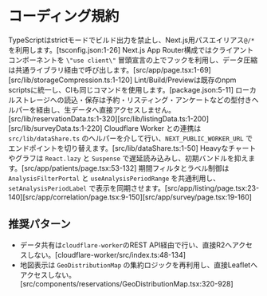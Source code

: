 # コーディング規約
TypeScriptはstrictモードでビルド出力を禁止し、Next.js用パスエイリアス`@/*`を利用します。[tsconfig.json:1-26]
Next.js App Router構成ではクライアントコンポーネントを `\"use client\"` 冒頭宣言の上でフックを利用し、データ圧縮は共通ライブラリ経由で呼び出します。[src/app/page.tsx:1-69][src/lib/storageCompression.ts:1-120]
Lint/Build/Previewは既存のnpm scriptsに統一し、CIも同じコマンドを使用します。[package.json:5-11]
ローカルストレージへの読込・保存は予約・リスティング・アンケートなどの型付きヘルパーを経由し、生データへ直接アクセスしません。[src/lib/reservationData.ts:1-320][src/lib/listingData.ts:1-200][src/lib/surveyData.ts:1-220]
Cloudflare Worker との連携は `src/lib/dataShare.ts` のヘルパーを介して行い、`NEXT_PUBLIC_WORKER_URL` でエンドポイントを切り替えます。[src/lib/dataShare.ts:1-50]
Heavyなチャートやグラフは `React.lazy` と `Suspense` で遅延読み込みし、初期バンドルを抑えます。[src/app/patients/page.tsx:53-132]
期間フィルタとラベル制御は `AnalysisFilterPortal` と `useAnalysisPeriodRange` を共通利用し、`setAnalysisPeriodLabel` で表示を同期させます。[src/app/listing/page.tsx:23-140][src/app/correlation/page.tsx:9-150][src/app/survey/page.tsx:19-160]

## 推奨パターン
- データ共有は`cloudflare-worker`のREST API経由で行い、直接R2へアクセスしない。[cloudflare-worker/src/index.ts:48-134]
- 地図表示は `GeoDistributionMap` の集約ロジックを再利用し、直接Leafletへアクセスしない。[src/components/reservations/GeoDistributionMap.tsx:320-928]
